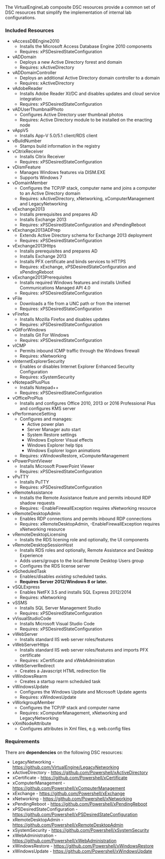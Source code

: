 The VirtualEngineLab composite DSC resources provide a common set of DSC resources that simplify the
implementation of internal lab configurations.

### Included Resources
* vAccessDBEngine2010
  * Installs the Microsoft Access Database Engine 2010 components
  * Requires: xPSDesiredStateConfiguration
* vADDomain
  * Deploys a new Active Directory forest and domain
  * Requires: xActiveDirectory
* vADDomainController
  * Deploys an additional Active Directory domain controller to a domain
  * Requires: xActiveDirectory
* vAdobeReader
  * Installs Adobe Reader XI/DC and disables updates and cloud service integration
  * Requires: xPSDesiredStateConfiguration
* vADUserThumbnailPhoto
  * Configures Active Directory user thumbnail photos
  * Requires: Active Directory module to be installed on the enacting node
* vAppV5
  * Installs App-V 5.0/5.1 client/RDS client
* vBuildNumber
  * Stamps build information in the registry
* vCitrixReceiver
  * Installs Citrix Receiver
  * Requires: xPSDesiredStateConfiguration
* vDismFeature
  * Manages Windows features via DISM.EXE
  * Supports Windows 7
* vDomainMember
  * Configures the TCP/IP stack, computer name and joins a computer to an Active Directory domain
  * Requires: xActiveDirectory, xNetworking, xComputerManagement and LegacyNetworking
* vExchange2013
  * Installs prerequisites and prepares AD
  * Installs Exchange 2013
  * Requires: xPSDesiredStateConfiguration and xPendingReboot
* vExchange2013ADPrep
  * Extends Active Directory schema for Exchange 2013 deployment
  * Requires: xPSDesiredStateConfiguration
* vExchange2013Https
  * Installs prerequisites and prepares AD
  * Installs Exchange 2013
  * Installs PFX certificate and binds services to HTTPS
  * Requires: xExchange, xPSDesiredStateConfiguration and xPendingReboot
* vExchange2013Prerequisites
  * Installs required Windows features and installs Unified Communications Managed API 4.0
  * Requires: xPSDesiredStateConfiguration
* vFile
  * Downloads a file from a UNC path or from the internet
  * Requires: xPSDesiredStateConfiguration
* vFirefox
  * Installs Mozilla Firefox and disables updates
  * Requires: xPSDesiredStateConfiguration
* vGitForWindows
  * Installs Git For Windows
  * Requires: xPSDesiredStateConfiguration
* vICMP
  * Permits inbound ICMP traffic through the Windows firewall
  * Requires: xNetworking
* vInternetExplorerSecurity
  * Enables or disables Internet Explorer Enhanced Security Configuration
  * Requires: xSystemSecurity
* vNotepadPlusPlus
  * Installs Notepad++
  * Requires: xPSDesiredStateConfiguration
* vOfficeProPlus
  * Installs and configures Office 2010, 2013 or 2016 Professional Plus and configures KMS server
* vPerformanceSetting
  * Configures and manages:
     * Active power plan
     * Server Manager auto start
     * System Restore settings
     * Windows Explorer Visual effects
     * Windows Explorer help tips
     * Windows Explorer logon animations
  * Requires: xWindowsRestore, xComputerManagement
* vPowerPointViewer
  * Installs Microsoft PowerPoint Viewer
  * Requires: xPSDesiredStateConfiguration
* vPuTTY
  * Installs PuTTY
  * Requires: xPSDesiredStateConfiguration
* vRemoteAssistance
  * Installs the Remote Assistance feature and permits inbound RDP shadow requests
  * Requires: -EnableFirewallException requires xNetworking resource
* vRemoteDesktopAdmin
  * Enables RDP connections and permits inbound RDP connections
  * Requires: xRemoteDesktopAdmin, -EnableFirewallException requires xNetworking resource
* vRemoteDesktopLicensing
  * Installs the RDS licening role and optionally, the UI components
* vRemoteDesktopSessionHost
  * Installs RDS roles and optionally, Remote Assistance and Desktop Experience
  * Adds users/groups to the local Remote Desktop Users group
  * Configures the RDS license server
* vScheduledTask
  * Enables/disables _existing_ scheduled tasks.
  * __Requires Server 2012/Windows 8 or later.__
* vSQLExpress
  * Enables NetFX 3.5 and installs SQL Express 2012/2014
  * Requires: xNetworking
* vSSMS
  * Installs SQL Server Management Studio
  * Requires: xPSDesiredStateConfiguration
* vVisualStudioCode
  * Installs Microsoft Visual Studio Code
  * Requires: xPSDesiredStateConfiguration
* vWebServer
  * Installs standard IIS web server roles/features
* vWebServerHttps
  * Installs standard IIS web server roles/features and imports PFX certificate
  * Requires: xCertificate and xWebAdministration
* vWebServerRedirect
  * Creates a Javascript HTML redirection file
* vWindowsRearm
  * Creates a startup rearm scheduled task
* vWindowsUpdate
  * Configures the Windows Update and Microsoft Update agents
  * Requires: xWindowsUpdate
* vWorkgroupMember
  * Configures the TCP/IP stack and computer name
  * Requires: xComputerManagement, xNetworking and LegacyNetworking
* vXmlNodeAttribute
  * Configures attributes in Xml files, e.g. web.config files

### Requirements
There are __dependencies__ on the following DSC resources:

* LegacyNetworking - https://github.com/VirtualEngine/LegacyNetworking
* xActiveDirectory - https://github.com/Powershell/xActiveDirectory
* xCertificate - https://github.com/Powershell/xCertificate
* xComputerManagement - https://github.com/Powershell/xComputerManagement
* xExchange - https://github.com/Powershell/xExchange
* xNetworking - https://github.com/Powershell/xNetworking
* xPendingReboot - https://github.com/Powershell/xPendingReboot
* xPSDesiredStateConfiguration - https://github.com/Powershell/xPSDesiredStateConfiguration
* xRemoteDesktopAdmin - https://github.com/Powershell/xRemoteDesktopAdmin
* xSystemSecurity - https://github.com/Powershell/xSystemSecurity
* xWebAdministration - https://github.com/Powershell/xWebAdministration
* xWindowsRestore - https://github.com/Powershell/xWindowsRestore
* xWindowsUpdate - https://github.com/Powershell/xWindowsUpdate
